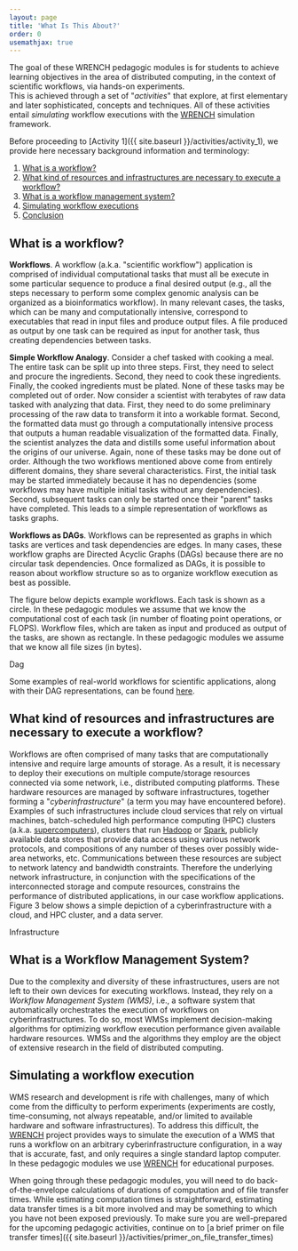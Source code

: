 ```yaml
---
layout: page
title: 'What Is This About?'
order: 0
usemathjax: true
---
```


The goal of these WRENCH pedagogic modules is for
students to achieve learning objectives in the area of distributed computing, in the context of scientific workflows, via hands-on experiments.  
This is achieved through a set of "*activities*" that explore, at first elementary and later sophisticated, concepts and techniques.  All of these activities entail *simulating* workflow executions with the [WRENCH](http://wrench-project.org/) simulation framework.  

Before proceeding to [Activity 1]({{ site.baseurl }}/activities/activity_1), we provide here necessary background information and terminology:

1. [What is a workflow?](#what-is-a-workflow)
2. [What kind of resources and infrastructures are necessary to execute a workflow?](#what-kind-of-resources-and-infrastructures-are-necessary-to-execute-a-workflow)
3. [What is a workflow management system?](#what-is-a-workflow-management-system)
4. [Simulating workflow executions](#simulating-a-workflow-execution)
5. [Conclusion](#conclusion)

## What is a workflow?

**Workflows**. A workflow (a.k.a. "scientific workflow") application is comprised of individual computational tasks that must all be execute in some particular sequence to produce a final desired output (e.g., all the steps necessary to perform some complex genomic analysis can be organized as a bioinformatics workflow). In many relevant cases, the tasks, which can be many and computationally intensive, correspond to executables that read in input files and produce output files.  A file produced as output by one task can be required as input for another task, thus creating dependencies between tasks.

**Simple Workflow Analogy**. Consider a chef tasked with cooking a meal. The entire task can be split up into three steps. First, they need to select and procure the ingredients. Second, they need to cook these ingredients. Finally, the cooked ingredients must be plated. None of these tasks may be completed out of order. Now consider a scientist with terabytes of raw data tasked with analyzing that data. First, they need to do some preliminary processing of the raw data to transform it into a workable format. Second, the formatted data must go through a computationally intensive process that outputs a human readable visualization of the formatted data. Finally, the scientist analyzes the data and distills some useful information about the origins of our universe. Again, none of these tasks may be done out of order. Although the two workflows mentioned above come from entirely different domains, they share several characteristics. First, the initial task may be started immediately because it has no dependencies (some workflows may have multiple initial tasks without any dependencies). Second, subsequent tasks can only be started once their "parent" tasks have completed. This leads to a simple representation of workflows as tasks graphs.

**Workflows as DAGs**. Workflows can be represented as graphs in which tasks are vertices and task dependencies are edges. In many cases, these workflow graphs are Directed Acyclic Graphs (DAGs) because there are no circular task dependencies.
Once formalized as DAGs, it is possible to reason about workflow structure so as to organize workflow execution as best as possible.

The figure below depicts example workflows. Each task is shown as a circle. In these pedagogic modules we assume that we know
the computational cost of each task (in number of floating point operations, or FLOPS). Workflow files, which are taken as input and
produced as output of the tasks, are shown as rectangle. In these pedagogic modules we assume that we know all file
sizes (in bytes).

<object class="figure" type="image/svg+xml" data="{{ site.baseurl }}/public/img/what_is_this_about/dag.svg">Dag</object>

Some examples of real-world workflows for scientific applications, along with their DAG representations, can be found [here](https://pegasus.isi.edu/application-showcase/).

## What kind of resources and infrastructures are necessary to execute a workflow?

Workflows are often comprised of many tasks that are computationally intensive and require large amounts of storage. As a result, it is necessary to deploy their executions on multiple compute/storage resources connected via some network, i.e., distributed computing platforms. These hardware resources are managed by software infrastructures, together forming a "*cyberinfrastructure*" (a term you may have encountered before). Examples of such infrastructures include cloud services that rely on virtual machines,  batch-scheduled high performance computing (HPC) clusters (a.k.a. [supercomputers](https://www.top500.org/)), clusters that run [Hadoop](https://hadoop.apache.org/) or [Spark](https://spark.apache.org/), publicly available data stores that provide data access using various network protocols, and compositions of any number of theses over possibly wide-area networks, etc. Communications between these resources are subject to network latency and bandwidth constraints. Therefore the underlying network infrastructure, in conjunction with the specifications of the interconnected storage and compute resources,  constrains the performance of distributed applications, in our case workflow applications. Figure 3 below shows a simple depiction of a cyberinfrastructure with a cloud, and HPC cluster, and a data server. 


<object class="figure" type="image/svg+xml" data="{{ site.baseurl }}/public/img/what_is_this_about/infrastructure.svg">Infrastructure</object>

## What is a Workflow Management System?

Due to the complexity and diversity of these infrastructures, users are not left to their own devices for executing workflows. Instead, they rely 
on a *Workflow Management System (WMS)*, i.e., a software system that automatically orchestrates the execution of workflows on cyberinfrastructures. To do so, most WMSs implement decision-making algorithms for optimizing workflow execution performance given available hardware resources. WMSs and the algorithms they employ are the object of extensive research in the field of distributed computing.

## Simulating a workflow execution

WMS research and development is rife with challenges, many of which come
from the difficulty to perform experiments (experiments are costly,
time-consuming, not always repeatable, and/or limited to available hardware
and software infrastructures). To address this difficult, the
[WRENCH](http://wrench-project.org/) project provides ways to simulate the
execution of a WMS that runs a workflow on an arbitrary cyberinfrastructure
configuration, in a way that is accurate, fast, and only requires a single
standard laptop computer.  In these pedagogic modules we use
[WRENCH](http://wrench-project.org/) for educational purposes.

When going through these pedagogic modules, you will need to do back-of-the-envelope calculations
of durations of computation and of file transfer times.  While estimating computation times
is straightforward, estimating data transfer times is a bit more involved and may be something
to which you have not been exposed previously.  To make sure you are well-prepared for the upcoming
pedagogic activities, continue on to [a brief primer on file transfer times]({{ site.baseurl }}/activities/primer_on_file_transfer_times)
